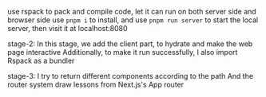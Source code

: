 use rspack to pack and compile code, let it can run on both server side and browser side
use `pnpm i` to install, and use `pnpm run server` to start the local server, then visit it at localhost:8080

stage-2:
In this stage, we add the client part, to hydrate and make the web page interactive
Additionally, to make it run successfully, I also import Rspack as a bundler

stage-3:
I try to return different components according to the path
And the router system draw lessons from Next.js's App router